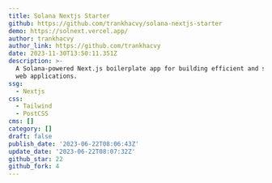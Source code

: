 ```yaml
---
title: Solana Nextjs Starter
github: https://github.com/trankhacvy/solana-nextjs-starter
demo: https://solnext.vercel.app/
author: trankhacvy
author_link: https://github.com/trankhacvy
date: 2023-11-30T13:50:11.351Z
description: >-
  A Solana-powered Next.js boilerplate app for building efficient and scalable
  web applications.
ssg:
  - Nextjs
css:
  - Tailwind
  - PostCSS
cms: []
category: []
draft: false
publish_date: '2023-06-22T08:06:43Z'
update_date: '2023-06-22T08:07:32Z'
github_star: 22
github_fork: 4
---
```

